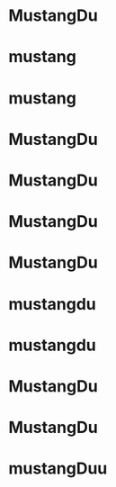 # MustangDu
# mustang
# mustang
# MustangDu
# MustangDu
# MustangDu
# MustangDu
# mustangdu
# mustangdu
# MustangDu
# MustangDu
# mustangDuu
